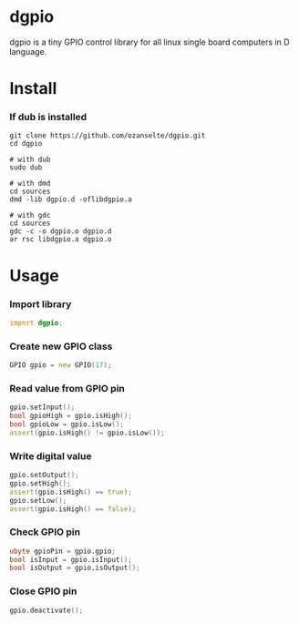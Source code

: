 # dgpio
dgpio is a tiny GPIO control library for all linux single board computers in D language.
# Install
### If dub is installed
```shell
git clone https://github.com/ozanselte/dgpio.git
cd dgpio

# with dub
sudo dub

# with dmd
cd sources
dmd -lib dgpio.d -oflibdgpio.a

# with gdc
cd sources
gdc -c -o dgpio.o dgpio.d
ar rsc libdgpio.a dgpio.o
```

# Usage
### Import library
```d
import dgpio;
```
### Create new GPIO class
```d
GPIO gpio = new GPIO(17);
```
### Read value from GPIO pin
```d
gpio.setInput();
bool gpioHigh = gpio.isHigh();
bool gpioLow = gpio.isLow();
assert(gpio.isHigh() != gpio.isLow());
```

### Write digital value
```d
gpio.setOutput();
gpio.setHigh();
assert(gpio.isHigh() == true);
gpio.setLow();
assert(gpio.isHigh() == false);
```

### Check GPIO pin
```d
ubyte gpioPin = gpio.gpio;
bool isInput = gpio.isInput();
bool isOutput = gpio.isOutput();
```

### Close GPIO pin
```d
gpio.deactivate();
```
